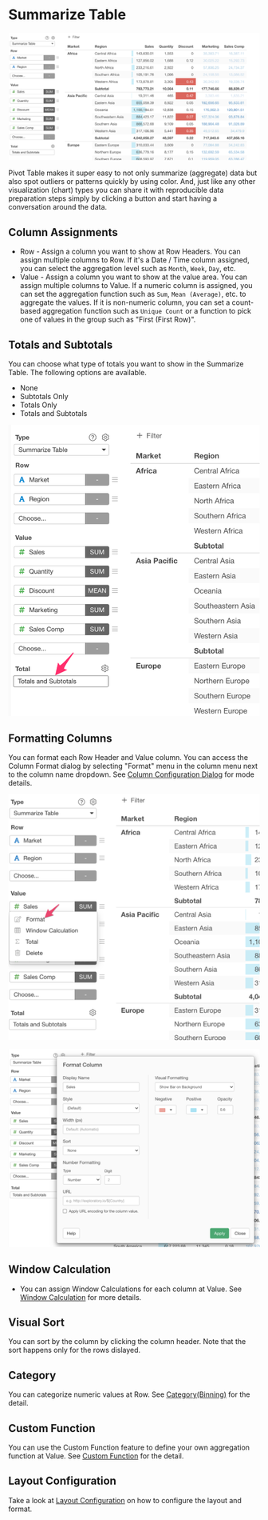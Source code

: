 # Summarize Table 

![](images/stable1.png)

Pivot Table makes it super easy to not only summarize (aggregate) data but also spot outliers or patterns quickly by using color. And, just like any other visualization (chart) types you can share it with reproducible data preparation steps simply by clicking a button and start having a conversation around the data.


## Column Assignments

* Row - Assign a column you want to show at Row Headers. You can assign multiple columns to Row. If it's a Date / Time column assigned, you can select the aggregation level such as `Month`, `Week`, `Day`, etc. 
* Value - Assign a column you want to show at the value area. You can assign multiple columns to Value. If a numeric column is assigned, you can set the aggregation function such as `Sum`, `Mean (Average)`, etc. to aggregate the values. If it is non-numeric column, you can set a count-based aggregation function such as `Unique Count` or a function to pick one of values in the group such as "First (First Row)". 

## Totals and Subtotals

You can choose what type of totals you want to show in the Summarize Table. The following options are available. 
  * None 
  * Subtotals Only 
  * Totals Only 
  * Totals and Subtotals

![](images/stable4.png)


## Formatting Columns

You can format each Row Header and Value column. You can access the Column Format dialog by selecting "Format" menu in the column menu next to the column name dropdown. See 
[Column Configuration Dialog](viz/column-configuration-dialog.md) for mode details.

![](images/stable2.png)

![](images/stable3.png)

## Window Calculation 

* You can assign Window Calculations for each column at Value. See [Window Calculation](viz/window-calc.md) for more details.


## Visual Sort 

You can sort by the column by clicking the column header. Note that the sort happens only for the rows dislayed.

## Category 

You can categorize numeric values at Row. See [Category(Binning)](category.md) for the detail.


## Custom Function

You can use the Custom Function feature to define your own aggregation function at Value. See [Custom Function](custom-function.md) for the detail.


## Layout Configuration

Take a look at [Layout Configuration](layout.md) on how to configure the layout and format. 
